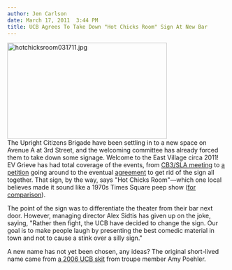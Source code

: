 ```yaml
---
author: Jen Carlson
date: March 17, 2011  3:44 PM
title: UCB Agrees To Take Down "Hot Chicks Room" Sign At New Bar
---
```


<p><span class="mt-enclosure mt-enclosure-image" style="display: inline;"> <img alt="hotchicksroom031711.jpg" src="https://web.archive.org/web/20110516030006im_/http://gothamist.com/attachments/arts_jen/hotchicksroom031711.jpg" width="365" height="220" class="image-left"> </span><br>
The Upright Citizens Brigade have been settling in to a new space on Avenue A at 3rd Street, and the welcoming committee has already forced them to take down some signage. Welcome to the East Village circa 2011! EV Grieve has had total coverage of the events, from <a href="https://web.archive.org/web/20110516030006/http://evgrieve.com/2011/03/resident-starting-petition-to-have-hot.html">CB3/SLA meeting</a> to <a href="https://web.archive.org/web/20110516030006/http://evgrieve.com/2011/03/your-hot-chicks-room-sign-update.html">a petition</a> going around to the eventual <a href="https://web.archive.org/web/20110516030006/http://evgrieve.com/2011/03/breaking-ucb-will-remove-hot-chicks.html">agreement</a> to get rid of the sign all together. That sign, by the way, says &quot;Hot Chicks Room&quot;&#x2014;which one local believes made it sound like a 1970s Times Square peep show (<a href="https://web.archive.org/web/20110516030006/http://gothamist.com/2010/11/08/flashback_times_square_1986.php">for comparison</a>).</p>

<p>The point of the sign was to differentiate the theater from their bar next door. However, managing director Alex Sidtis has given up on the joke, saying, &quot;Rather then fight, the UCB have decided to change the sign. Our goal is to make people laugh by presenting the best comedic material in town and not to cause a stink over a silly sign.&quot;</p>

<p>A new name has not yet been chosen, any ideas? The original short-lived name came from <a href="https://web.archive.org/web/20110516030006/http://en.wikipedia.org/wiki/Upright_Citizens_Brigade#Season_1">a 2006 UCB skit</a> from troupe member Amy Poehler.</p>